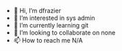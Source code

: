 - 👋 Hi, I’m dfrazier
- 👀 I’m interested in sys admin
- 🌱 I’m currently learning git
- 💞️ I’m looking to collaborate on none
- 📫 How to reach me N/A

<!---
v-dfrazier/v-dfrazier is a ✨ special ✨ repository because its `README.md` (this file) appears on your GitHub profile.
You can click the Preview link to take a look at your changes.
--->
